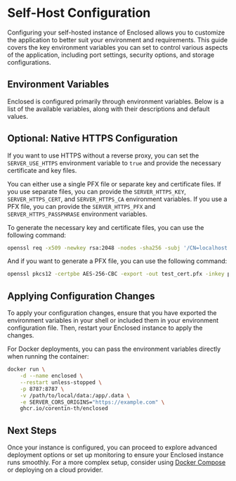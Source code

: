 <script setup>
import { data } from '../data/configuration.data.ts'
</script>

# Self-Host Configuration

Configuring your self-hosted instance of Enclosed allows you to customize the application to better suit your environment and requirements. This guide covers the key environment variables you can set to control various aspects of the application, including port settings, security options, and storage configurations.

## Environment Variables

Enclosed is configured primarily through environment variables. Below is a list of the available variables, along with their descriptions and default values.

<div v-html="data" />

## Optional: Native HTTPS Configuration

If you want to use HTTPS without a reverse proxy, you can set the `SERVER_USE_HTTPS` environment variable to `true` and provide the necessary certificate and key files.

You can either use a single PFX file or separate key and certificate files. If you use separate files, you can provide the `SERVER_HTTPS_KEY`, `SERVER_HTTPS_CERT`, and `SERVER_HTTPS_CA` environment variables. If you use a PFX file, you can provide the `SERVER_HTTPS_PFX` and `SERVER_HTTPS_PASSPHRASE` environment variables.

To generate the necessary key and certificate files, you can use the following command:

```bash
openssl req -x509 -newkey rsa:2048 -nodes -sha256 -subj '/CN=localhost' -keyout private-key.pem -out certificate.pem
```

And if you want to generate a PFX file, you can use the following command:

```bash
openssl pkcs12 -certpbe AES-256-CBC -export -out test_cert.pfx -inkey private-key.pem -in certificate.pem -passout pass:sample
```

## Applying Configuration Changes

To apply your configuration changes, ensure that you have exported the environment variables in your shell or included them in your environment configuration file. Then, restart your Enclosed instance to apply the changes.

For Docker deployments, you can pass the environment variables directly when running the container:

```bash
docker run \
    -d --name enclosed \
    --restart unless-stopped \
    -p 8787:8787 \
    -v /path/to/local/data:/app/.data \
    -e SERVER_CORS_ORIGINS="https://example.com" \
    ghcr.io/corentin-th/enclosed
```

## Next Steps

Once your instance is configured, you can proceed to explore advanced deployment options or set up monitoring to ensure your Enclosed instance runs smoothly. For a more complex setup, consider using [Docker Compose](./docker-compose) or deploying on a cloud provider.
